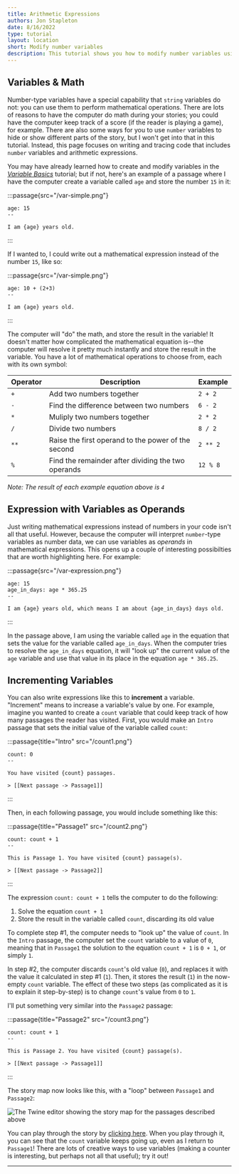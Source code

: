 ```yaml
---
title: Arithmetic Expressions
authors: Jon Stapleton
date: 8/16/2022
type: tutorial
layout: location
short: Modify number variables
description: This tutorial shows you how to modify number variables using arithmetic expressions--lines of code that use mathematical operations to assign a variable a value. You'll learn how to write arithmetic expressions, increment variables, and use variables as operands in mathematical expressions.
---
```


<script>
    import Image from '$lib/components/Image.svelte'
</script>

## Variables & Math

Number-type variables have a special capability that `string` variables do not: you can use them to perform mathematical operations. There are lots of reasons to have the computer do math during your stories; you could have the computer keep track of a score (if the reader is playing a game), for example. There are also some ways for you to use `number` variables to hide or show different parts of the story, but I won't get into that in this tutorial. Instead, this page focuses on writing and tracing code that includes `number` variables and arithmetic expressions.

You may have already learned how to create and modify variables in the *[Variable Basics](/locations/variable-basics)* tutorial; but if not, here's an example of a passage where I have the computer create a variable called `age` and store the number `15` in it:

:::passage{src="/var-simple.png"}
```
age: 15
--

I am {age} years old.
```
:::

If I wanted to, I could write out a mathematical expression instead of the number `15`, like so:

:::passage{src="/var-simple.png"}
```
age: 10 + (2+3)
--

I am {age} years old.
```
:::

The computer will "do" the math, and store the result in the variable! It doesn't matter how complicated the mathematical equation is--the computer will resolve it pretty much instantly and store the result in the variable. You have a lot of mathematical operations to choose from, each with its own symbol:

| Operator | Description | Example |
| -------- | ----------- | ------- |
| `+` | Add two numbers together | `2 + 2` |
| `-` | Find the difference between two numbers | `6 - 2` |
| `*` | Muliply two numbers together | `2 * 2` |
| `/` | Divide two numbers | `8 / 2` |
| `**` | Raise the first operand to the power of the second | `2 ** 2` |
| `%` | Find the remainder after dividing the two operands | `12 % 8` |

*Note: The result of each example equation above is `4`*

## Expression with Variables as Operands

Just writing mathematical expressions instead of numbers in your code isn't all that useful. However, because the computer will interpret `number`-type variables as number data, we can use variables as *operands* in mathematical expressions. This opens up a couple of interesting possibilties that are worth highlighting here. For example:

:::passage{src="/var-expression.png"}
```
age: 15
age_in_days: age * 365.25
--

I am {age} years old, which means I am about {age_in_days} days old.
```
:::

In the passage above, I am using the variable called `age` in the equation that sets the value for the variable called `age_in_days`. When the computer tries to resolve the `age_in_days` equation, it will "look up" the current value of the `age` variable and use that value in its place in the equation `age * 365.25`.

## Incrementing Variables

You can also write expressions like this to **increment** a variable. "Increment" means to increase a variable's value by one. For example, imagine you wanted to create a `count` variable that could keep track of how many passages the reader has visited. First, you would make an `Intro` passage that sets the initial value of the variable called `count`:

:::passage{title="Intro" src="/count1.png"}
```
count: 0
--

You have visited {count} passages.

> [[Next passage -> Passage1]]
```
:::

Then, in each following passage, you would include something like this:

:::passage{title="Passage1" src="/count2.png"}
```
count: count + 1
--

This is Passage 1. You have visited {count} passage(s).

> [[Next passage -> Passage2]]
```
:::

The expression `count: count + 1` tells the computer to do the following:

1. Solve the equation `count + 1`
2. Store the result in the variable called `count`, discarding its old value

To complete step #1, the computer needs to "look up" the value of `count`. In the `Intro` passage, the computer set the `count` variable to a value of `0`, meaning that in `Passage1` the solution to the equation `count + 1` is `0 + 1`, or simply `1`.

In step #2, the computer discards `count`'s old value (`0`), and replaces it with the value it calculated in step #1 (`1`). Then, it stores the result (`1`) in the now-empty `count` variable. The effect of these two steps (as complicated as it is to explain it step-by-step) is to change `count`'s value from `0` to `1`.

I'll put something very similar into the `Passage2` passage:

:::passage{title="Passage2" src="/count3.png"}
```
count: count + 1
--

This is Passage 2. You have visited {count} passage(s).

> [[Next passage -> Passage1]]
```
:::

The story map now looks like this, with a "loop" between `Passage1` and `Passage2`:

![The Twine editor showing the story map for the passages described above](/var-map.png)

You can play through the story by [clicking here](/examples/count). When you play through it, you can see that the `count` variable keeps going up, even as I return to `Passage1`! There are lots of creative ways to use variables (making a counter is interesting, but perhaps not all that useful); try it out!

---